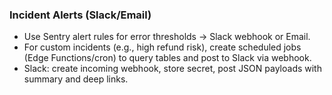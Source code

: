 ### Incident Alerts (Slack/Email)

- Use Sentry alert rules for error thresholds → Slack webhook or Email.
- For custom incidents (e.g., high refund risk), create scheduled jobs (Edge Functions/cron) to query tables and post to Slack via webhook.
- Slack: create incoming webhook, store secret, post JSON payloads with summary and deep links.
